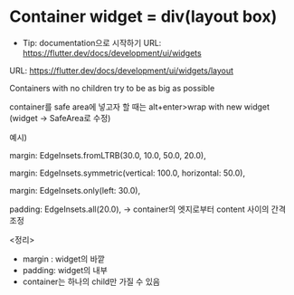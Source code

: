 # Container widget = div(layout box)

* Tip:
documentation으로 시작하기
URL: https://flutter.dev/docs/development/ui/widgets

URL: https://flutter.dev/docs/development/ui/widgets/layout

Containers with no children try to be as big as possible

container를 safe area에 넣고자 할 때는 alt+enter>wrap with new widget (widget -> SafeArea로 수정)

예시)

margin: EdgeInsets.fromLTRB(30.0, 10.0, 50.0, 20.0),

margin: EdgeInsets.symmetric(vertical: 100.0, horizontal: 50.0),

margin: EdgeInsets.only(left: 30.0),

padding: EdgeInsets.all(20.0), -> container의 엣지로부터 content 사이의 간격 조정

<정리>
* margin : widget의 바깥 
* padding: widget의 내부
* container는 하나의 child만 가질 수 있음 